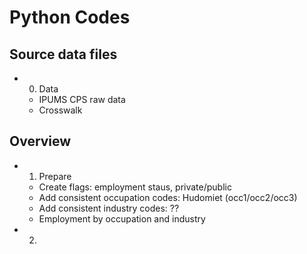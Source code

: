 # Python Codes

## Source data files
- 0. Data 
  - IPUMS CPS raw data
  - Crosswalk
## Overview
- 1. Prepare
  - Create flags: employment staus, private/public
  - Add consistent occupation codes: Hudomiet (occ1/occ2/occ3)
  - Add consistent industry codes: ??
  - Employment by occupation and industry
- 2. 
